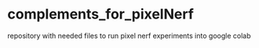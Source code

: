 # complements_for_pixelNerf
repository with needed files to run pixel nerf experiments into google colab
